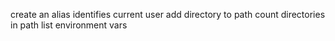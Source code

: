 create an alias
identifies current user
add directory to path
count directories in path
list environment vars
